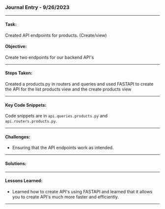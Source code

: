 ### Journal Entry - 9/26/2023

---

#### Task:

Created API endpoints for products. (Create/view)


#### Objective:

Create two endpoints for our backend API's

---

#### Steps Taken:

Created a products.py in routers and queries and used FASTAPI to create the API for the list products view and the create products view

---

#### Key Code Snippets:
Code snippets are in `api.queries.products.py` and `api.routers.products.py`.

---

#### Challenges:
- Ensuring that the API endpoints work as intended.

---

#### Solutions:



---

#### Lessons Learned:
- Learned how to create API's using FASTAPI and learned that it allows you to create API's much more faster and efficiently.

---
